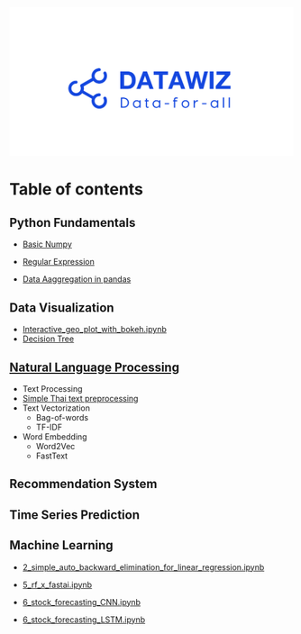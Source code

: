<img src="images/datawiz.png" alt="datawiz" />

# Table of contents







## Python Fundamentals

* [Basic Numpy](python_fundamentals/basic_numpy.ipynb)

* [Regular Expression](python_fundamentals/regular_expression.ipynb)

* [Data Aaggregation in pandas](python_fundamentals/data_aggregation_in_pandas.ipynb)

## Data Visualization


* [Interactive_geo_plot_with_bokeh.ipynb ](data_visualization/3_interactive_geo_plot_with_bokeh.ipynb)
* [Decision Tree](data_visualization/4_decision_tree.ipynb)


## [Natural Language Processing](natural_language_processing)
* Text Processing
* [Simple Thai text preprocessing](natural_language_processing/1_simple_Thai_text_preprocessing.ipynb)
* Text Vectorization
	* Bag-of-words
	* TF-IDF
* Word Embedding
	* Word2Vec
	* FastText

## Recommendation System

## Time Series Prediction

## Machine Learning

* [2_simple_auto_backward_elimination_for_linear_regression.ipynb](2_simple_auto_backward_elimination_for_linear_regression.ipynb)



* [5_rf_x_fastai.ipynb](5_rf_x_fastai.ipynb)


* [6_stock_forecasting_CNN.ipynb](6_stock_forecasting_CNN.ipynb)
* [6_stock_forecasting_LSTM.ipynb](6_stock_forecasting_LSTM.ipynb)